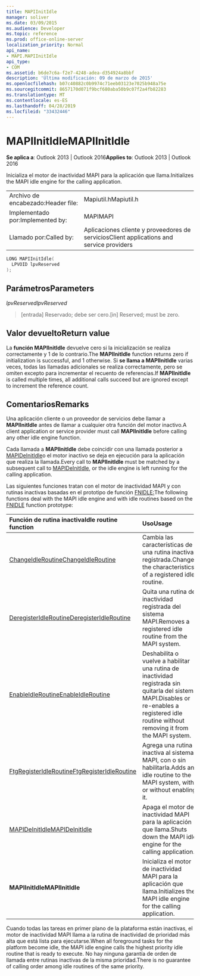 ```yaml
---
title: MAPIInitIdle
manager: soliver
ms.date: 03/09/2015
ms.audience: Developer
ms.topic: reference
ms.prod: office-online-server
localization_priority: Normal
api_name:
- MAPI.MAPIInitIdle
api_type:
- COM
ms.assetid: b6de7c6a-f2e7-4248-adea-d354924a8bbf
description: 'Última modificación: 09 de marzo de 2015'
ms.openlocfilehash: b07c40882c0b9974c71eeb03123e7025b948a75e
ms.sourcegitcommit: 8657170d071f9bcf680aba50b9c07f2a4fb82283
ms.translationtype: MT
ms.contentlocale: es-ES
ms.lasthandoff: 04/28/2019
ms.locfileid: "33432446"
---
```

# <a name="mapiinitidle"></a><span data-ttu-id="30c55-103">MAPIInitIdle</span><span class="sxs-lookup"><span data-stu-id="30c55-103">MAPIInitIdle</span></span>

  
  
<span data-ttu-id="30c55-104">**Se aplica a**: Outlook 2013 | Outlook 2016</span><span class="sxs-lookup"><span data-stu-id="30c55-104">**Applies to**: Outlook 2013 | Outlook 2016</span></span> 
  
<span data-ttu-id="30c55-105">Inicializa el motor de inactividad MAPI para la aplicación que llama.</span><span class="sxs-lookup"><span data-stu-id="30c55-105">Initializes the MAPI idle engine for the calling application.</span></span> 
  
|||
|:-----|:-----|
|<span data-ttu-id="30c55-106">Archivo de encabezado:</span><span class="sxs-lookup"><span data-stu-id="30c55-106">Header file:</span></span>  <br/> |<span data-ttu-id="30c55-107">Mapiutil.h</span><span class="sxs-lookup"><span data-stu-id="30c55-107">Mapiutil.h</span></span>  <br/> |
|<span data-ttu-id="30c55-108">Implementado por:</span><span class="sxs-lookup"><span data-stu-id="30c55-108">Implemented by:</span></span>  <br/> |<span data-ttu-id="30c55-109">MAPI</span><span class="sxs-lookup"><span data-stu-id="30c55-109">MAPI</span></span>  <br/> |
|<span data-ttu-id="30c55-110">Llamado por:</span><span class="sxs-lookup"><span data-stu-id="30c55-110">Called by:</span></span>  <br/> |<span data-ttu-id="30c55-111">Aplicaciones cliente y proveedores de servicios</span><span class="sxs-lookup"><span data-stu-id="30c55-111">Client applications and service providers</span></span>  <br/> |
   
```cpp
LONG MAPIInitIdle(
  LPVOID lpvReserved
);
```

## <a name="parameters"></a><span data-ttu-id="30c55-112">Parámetros</span><span class="sxs-lookup"><span data-stu-id="30c55-112">Parameters</span></span>

 <span data-ttu-id="30c55-113">_lpvReserved_</span><span class="sxs-lookup"><span data-stu-id="30c55-113">_lpvReserved_</span></span>
  
> <span data-ttu-id="30c55-114">[entrada] Reservado; debe ser cero.</span><span class="sxs-lookup"><span data-stu-id="30c55-114">[in] Reserved; must be zero.</span></span>
    
## <a name="return-value"></a><span data-ttu-id="30c55-115">Valor devuelto</span><span class="sxs-lookup"><span data-stu-id="30c55-115">Return value</span></span>

<span data-ttu-id="30c55-116">La **función MAPIInitIdle** devuelve cero si la inicialización se realiza correctamente y 1 de lo contrario.</span><span class="sxs-lookup"><span data-stu-id="30c55-116">The **MAPIInitIdle** function returns zero if initialization is successful, and 1 otherwise.</span></span> <span data-ttu-id="30c55-117">Si **se llama a MAPIInitIdle** varias veces, todas las llamadas adicionales se realiza correctamente, pero se omiten excepto para incrementar el recuento de referencias.</span><span class="sxs-lookup"><span data-stu-id="30c55-117">If **MAPIInitIdle** is called multiple times, all additional calls succeed but are ignored except to increment the reference count.</span></span> 
  
## <a name="remarks"></a><span data-ttu-id="30c55-118">Comentarios</span><span class="sxs-lookup"><span data-stu-id="30c55-118">Remarks</span></span>

<span data-ttu-id="30c55-119">Una aplicación cliente o un proveedor de servicios debe llamar a **MAPIInitIdle** antes de llamar a cualquier otra función del motor inactivo.</span><span class="sxs-lookup"><span data-stu-id="30c55-119">A client application or service provider must call **MAPIInitIdle** before calling any other idle engine function.</span></span> 
  
<span data-ttu-id="30c55-120">Cada llamada a **MAPIInitIdle** debe coincidir con una llamada posterior a [MAPIDeInitIdle](mapideinitidle.md)o el motor inactivo se deja en ejecución para la aplicación que realiza la llamada.</span><span class="sxs-lookup"><span data-stu-id="30c55-120">Every call to **MAPIInitIdle** must be matched by a subsequent call to [MAPIDeInitIdle](mapideinitidle.md), or the idle engine is left running for the calling application.</span></span> 
  
<span data-ttu-id="30c55-121">Las siguientes funciones tratan con el motor de inactividad MAPI y con rutinas inactivas basadas en el prototipo de función [FNIDLE:](fnidle.md)</span><span class="sxs-lookup"><span data-stu-id="30c55-121">The following functions deal with the MAPI idle engine and with idle routines based on the [FNIDLE](fnidle.md) function prototype:</span></span> 
  
|<span data-ttu-id="30c55-122">**Función de rutina inactiva**</span><span class="sxs-lookup"><span data-stu-id="30c55-122">**Idle routine function**</span></span>|<span data-ttu-id="30c55-123">**Uso**</span><span class="sxs-lookup"><span data-stu-id="30c55-123">**Usage**</span></span>|
|:-----|:-----|
|[<span data-ttu-id="30c55-124">ChangeIdleRoutine</span><span class="sxs-lookup"><span data-stu-id="30c55-124">ChangeIdleRoutine</span></span>](changeidleroutine.md) <br/> |<span data-ttu-id="30c55-125">Cambia las características de una rutina inactiva registrada.</span><span class="sxs-lookup"><span data-stu-id="30c55-125">Changes the characteristics of a registered idle routine.</span></span>  <br/> |
|[<span data-ttu-id="30c55-126">DeregisterIdleRoutine</span><span class="sxs-lookup"><span data-stu-id="30c55-126">DeregisterIdleRoutine</span></span>](deregisteridleroutine.md) <br/> |<span data-ttu-id="30c55-127">Quita una rutina de inactividad registrada del sistema MAPI.</span><span class="sxs-lookup"><span data-stu-id="30c55-127">Removes a registered idle routine from the MAPI system.</span></span>  <br/> |
|[<span data-ttu-id="30c55-128">EnableIdleRoutine</span><span class="sxs-lookup"><span data-stu-id="30c55-128">EnableIdleRoutine</span></span>](enableidleroutine.md) <br/> |<span data-ttu-id="30c55-129">Deshabilita o vuelve a habilitar una rutina de inactividad registrada sin quitarla del sistema MAPI.</span><span class="sxs-lookup"><span data-stu-id="30c55-129">Disables or re-enables a registered idle routine without removing it from the MAPI system.</span></span>  <br/> |
|[<span data-ttu-id="30c55-130">FtgRegisterIdleRoutine</span><span class="sxs-lookup"><span data-stu-id="30c55-130">FtgRegisterIdleRoutine</span></span>](ftgregisteridleroutine.md) <br/> |<span data-ttu-id="30c55-131">Agrega una rutina inactiva al sistema MAPI, con o sin habilitarla.</span><span class="sxs-lookup"><span data-stu-id="30c55-131">Adds an idle routine to the MAPI system, with or without enabling it.</span></span>  <br/> |
|[<span data-ttu-id="30c55-132">MAPIDeInitIdle</span><span class="sxs-lookup"><span data-stu-id="30c55-132">MAPIDeInitIdle</span></span>](mapideinitidle.md) <br/> |<span data-ttu-id="30c55-133">Apaga el motor de inactividad MAPI para la aplicación que llama.</span><span class="sxs-lookup"><span data-stu-id="30c55-133">Shuts down the MAPI idle engine for the calling application.</span></span>  <br/> |
|<span data-ttu-id="30c55-134">**MAPIInitIdle**</span><span class="sxs-lookup"><span data-stu-id="30c55-134">**MAPIInitIdle**</span></span> <br/> |<span data-ttu-id="30c55-135">Inicializa el motor de inactividad MAPI para la aplicación que llama.</span><span class="sxs-lookup"><span data-stu-id="30c55-135">Initializes the MAPI idle engine for the calling application.</span></span>  <br/> |
   
<span data-ttu-id="30c55-136">Cuando todas las tareas en primer plano de la plataforma están inactivas, el motor de inactividad MAPI llama a la rutina de inactividad de prioridad más alta que está lista para ejecutarse.</span><span class="sxs-lookup"><span data-stu-id="30c55-136">When all foreground tasks for the platform become idle, the MAPI idle engine calls the highest priority idle routine that is ready to execute.</span></span> <span data-ttu-id="30c55-137">No hay ninguna garantía de orden de llamada entre rutinas inactivas de la misma prioridad.</span><span class="sxs-lookup"><span data-stu-id="30c55-137">There is no guarantee of calling order among idle routines of the same priority.</span></span> 
  

